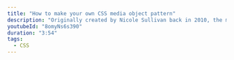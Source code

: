 ```yaml
---
title: "How to make your own CSS media object pattern"
description: "Originally created by Nicole Sullivan back in 2010, the media object is a common web pattern that could save you hundreds of lines of code."
youtubeId: "8omyNs6s390"
duration: "3:54"
tags:
  - CSS
---
```

